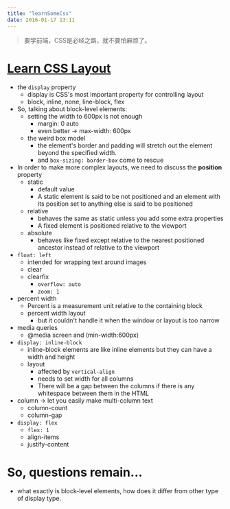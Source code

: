 ```yaml
---
title: "learnSomeCss"
date: 2016-01-17 13:11
---
```


> 要学前端，CSS是必经之路，就不要怕麻烦了。

# [Learn CSS Layout](http://learnlayout.com/)

- the `display` property
    + display is CSS's most important property for controlling layout
    + block, inline, none, line-block, flex
- So, talking about block-level elements:
    + setting the width to 600px is not enough
        * margin: 0 auto
        * even better -> max-width: 600px
    + the weird box model
        * the element's border and padding will stretch out the element beyond the specified width.
        * and `box-sizing: border-box` come to rescue
- In order to make more complex layouts, we need to discuss the __position__ property
    + static
        * default value
        * A static element is said to be not positioned and an element with its position set to anything else is said to be positioned
    + relative
        * behaves the same as static unless you add some extra properties
        * A fixed element is positioned relative to the viewport
    + absolute
        * behaves like fixed except relative to the nearest positioned ancestor instead of relative to the viewport
- `float: left`
    + intended for wrapping text around images
    + clear
    + clearfix
        * `overflow: auto`
        * `zoom: 1`
- percent width
    + Percent is a measurement unit relative to the containing block
    + percent width layout
        * but it couldn't handle it when the window or layout is too narrow
- media queries
    + @media screen and (min-width:600px)
- `display: inline-block`
    + inline-block elements are like inline elements but they can have a width and height
    + layout
        * affected by `vertical-align`
        * needs to set width for all columns
        * There will be a gap between the columns if there is any whitespace between them in the HTML
- column -> let you easily make multi-column text
    + column-count
    + column-gap
- `display: flex`
    + `flex: 1`
    + align-items
    + justify-content

# So, questions remain...

- what exactly is block-level elements, how does it differ from other type of display type.

